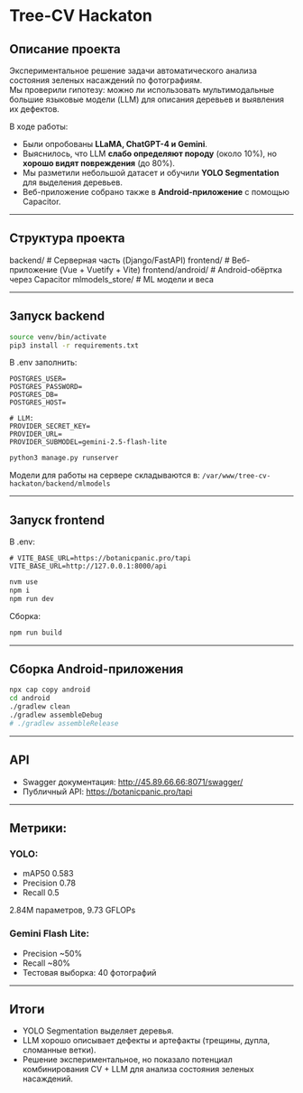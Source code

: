 # Tree-CV Hackaton

## Описание проекта
Экспериментальное решение задачи автоматического анализа состояния зеленых насаждений по фотографиям.  
Мы проверили гипотезу: можно ли использовать мультимодальные большие языковые модели (LLM) для описания деревьев и выявления их дефектов.  

В ходе работы:  
- Были опробованы **LLaMA, ChatGPT-4 и Gemini**.  
- Выяснилось, что LLM **слабо определяют породу** (около 10%), но **хорошо видят повреждения** (до 80%).  
- Мы разметили небольшой датасет и обучили **YOLO Segmentation** для выделения деревьев.  
- Веб-приложение собрано также в **Android-приложение** с помощью Capacitor.  

---

## Структура проекта
backend/ # Серверная часть (Django/FastAPI)
frontend/ # Веб-приложение (Vue + Vuetify + Vite)
frontend/android/ # Android-обёртка через Capacitor
mlmodels_store/ # ML модели и веса


---

## Запуск backend

```bash
source venv/bin/activate
pip3 install -r requirements.txt
```

В .env заполнить:
```env
POSTGRES_USER=
POSTGRES_PASSWORD=
POSTGRES_DB=
POSTGRES_HOST=

# LLM:
PROVIDER_SECRET_KEY=
PROVIDER_URL=
PROVIDER_SUBMODEL=gemini-2.5-flash-lite
```

```bash
python3 manage.py runserver
```

Модели для работы на сервере складываются в: `/var/www/tree-cv-hackaton/backend/mlmodels`

---

## Запуск frontend

В .env:
```env
# VITE_BASE_URL=https://botanicpanic.pro/tapi
VITE_BASE_URL=http://127.0.0.1:8000/api
```

```bash
nvm use
npm i
npm run dev
```

Сборка:
```bash
npm run build
```
---

## Сборка Android-приложения
```bash
npx cap copy android
cd android
./gradlew clean
./gradlew assembleDebug
# ./gradlew assembleRelease
```
---

## API
- Swagger документация: http://45.89.66.66:8071/swagger/
- Публичный API: https://botanicpanic.pro/tapi

---

## Метрики:

### YOLO:
- mAP50 0.583
- Precision 0.78
- Recall 0.5

2.84M параметров, 9.73 GFLOPs

### Gemini Flash Lite:
- Precision ~50%
- Recall ~80%
- Тестовая выборка: 40 фотографий

---

## Итоги

- YOLO Segmentation выделяет деревья.
- LLM хорошо описывает дефекты и артефакты (трещины, дупла, сломанные ветки).
- Решение экспериментальное, но показало потенциал комбинирования CV + LLM для анализа состояния зеленых насаждений.
